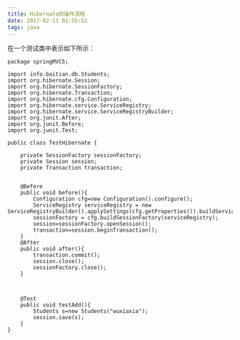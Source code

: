 ```yaml
---
title: Hibernate的操作流程
date: 2017-02-11 01:55:52
tags: java
---
```

在一个测试类中表示如下所示：

    
    package springMVC5;

    import info.baitian.db.Students;    
    import org.hibernate.Session;
    import org.hibernate.SessionFactory;
    import org.hibernate.Transaction;
    import org.hibernate.cfg.Configuration;
    import org.hibernate.service.ServiceRegistry;
    import org.hibernate.service.ServiceRegistryBuilder;
    import org.junit.After;
    import org.junit.Before;
    import org.junit.Test; 
    
    public class TestHibernate {
    
	    private SessionFactory sessionFactory;
	    private Session session;
	    private Transaction transaction;
	    
	    
	    @Before
	    public void before(){
		    Configuration cfg=new Configuration().configure();
		    ServiceRegistry serviceRegistry = new ServiceRegistryBuilder().applySettings(cfg.getProperties()).buildServiceRegistry();
		    sessionFactory = cfg.buildSessionFactory(serviceRegistry);
		    session=sessionFactory.openSession();
		    transaction=session.beginTransaction();
	    }
	    @After
	    public void after(){
		    transaction.commit();
		    session.close();
		    sessionFactory.close();
	    }
	    
	    
	    
	    @Test
	    public void testAdd(){
		    Students s=new Students("wuxiaxia");
		    session.save(s);
	    }
    }
    
    
    